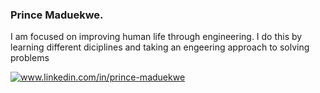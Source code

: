 ### Prince Maduekwe.
I am focused on improving human life through engineering. 
I do this by learning different diciplines and taking an engeering approach to solving problems 

<div id="badges">
  <a href="www.linkedin.com/in/prince-maduekwe"><img src="https://img.shields.io/badge/LinkedIn-blue?style=for-the-badge&logo=linkedin&logoColor=white" alt="www.linkedin.com/in/prince-maduekwe"/>
</div>
